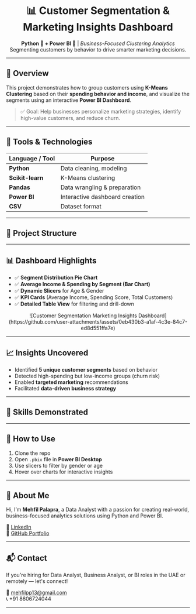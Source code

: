 <h1 align="center">📊 Customer Segmentation & Marketing Insights Dashboard</h1>

<p align="center">
  <b>Python 🐍 + Power BI 💼</b> | <i>Business-Focused Clustering Analytics</i><br>
  Segmenting customers by behavior to drive smarter marketing decisions.
</p>

---

## 📌 Overview

This project demonstrates how to group customers using **K-Means Clustering** based on their **spending behavior and income**, and visualize the segments using an interactive **Power BI Dashboard**.

> ✅ Goal: Help businesses personalize marketing strategies, identify high-value customers, and reduce churn.

---

## 🚀 Tools & Technologies

| Language / Tool | Purpose                        |
|-----------------|--------------------------------|
| **Python**      | Data cleaning, modeling        |
| **Scikit-learn**| K-Means clustering             |
| **Pandas**      | Data wrangling & preparation   |
| **Power BI**    | Interactive dashboard creation |
| **CSV**         | Dataset format                 |

---

## 📁 Project Structure



---

## 📊 Dashboard Highlights

- ✅ **Segment Distribution Pie Chart**
- ✅ **Average Income & Spending by Segment (Bar Chart)**
- ✅ **Dynamic Slicers** for Age & Gender
- ✅ **KPI Cards** (Average Income, Spending Score, Total Customers)
- ✅ **Detailed Table View** for filtering and drill-down

<p align="center">
  ![Customer Segmentation   Marketing Insights Dashboard](https://github.com/user-attachments/assets/0eb430b3-a1af-4c3e-84c7-ed8d551ffa7e)

</p>

---

## 📈 Insights Uncovered

- Identified **5 unique customer segments** based on behavior
- Detected high-spending but low-income groups (churn risk)
- Enabled **targeted marketing** recommendations
- Facilitated **data-driven business strategy**

---

## 🧠 Skills Demonstrated



---

## 📄 How to Use

1. Clone the repo
2. Open `.pbix` file in **Power BI Desktop**
3. Use slicers to filter by gender or age
4. Hover over charts for interactive insights

---

## 💼 About Me

Hi, I’m **Mehfil Palapra**, a Data Analyst with a passion for creating real-world, business-focused analytics solutions using Python and Power BI.

🔗 [LinkedIn](https://www.linkedin.com/in/mehfil-palapra)  
🔗 [GitHub Portfolio](https://github.com/mehfilpalapra)

---

## 📬 Contact

If you're hiring for Data Analyst, Business Analyst, or BI roles in the UAE or remotely — let's connect!

📧 mehfilpp13@gmail.com  
📞 +91 8606724044

---

